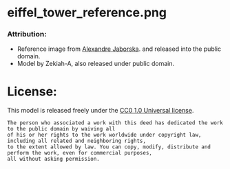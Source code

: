 # eiffel_tower_reference.png

### Attribution:
- Reference image from [Alexandre Jaborska](https://commons.wikimedia.org/wiki/File:Eiffel_tower.svghttps://commons.wikimedia.org/wiki/File:Eiffel_tower.svg).
and released into the public domain.
- Model by Zekiah-A, also released under public domain.

# License:
This model is released freely under the [CC0 1.0 Universal license](https://creativecommons.org/publicdomain/zero/1.0/).
```
The person who associated a work with this deed has dedicated the work to the public domain by waiving all
of his or her rights to the work worldwide under copyright law, including all related and neighboring rights,
to the extent allowed by law. You can copy, modify, distribute and perform the work, even for commercial purposes,
all without asking permission.
```
